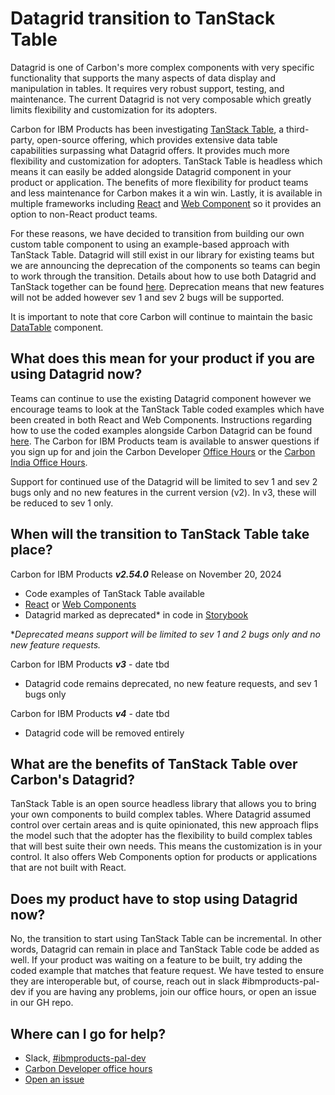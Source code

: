 # Datagrid transition to TanStack Table

Datagrid is one of Carbon's more complex components with very specific
functionality that supports the many aspects of data display and manipulation in
tables. It requires very robust support, testing, and maintenance. The current
Datagrid is not very composable which greatly limits flexibility and
customization for its adopters.

Carbon for IBM Products has been investigating
[TanStack Table](https://tanstack.com/table/latest), a third-party, open-source
offering, which provides extensive data table capabilities surpassing what
Datagrid offers. It provides much more flexibility and customization for
adopters. TanStack Table is headless which means it can easily be added
alongside Datagrid component in your product or application. The benefits of
more flexibility for product teams and less maintenance for Carbon makes it a
win win. Lastly, it is available in multiple frameworks including
[React](https://github.com/carbon-design-system/tanstack-carbon/tree/main/react#readme)
and
[Web Component](https://github.com/carbon-design-system/tanstack-carbon/tree/main/web-components#readme)
so it provides an option to non-React product teams.

For these reasons, we have decided to transition from building our own custom
table component to using an example-based approach with TanStack Table. Datagrid
will still exist in our library for existing teams but we are announcing the
deprecation of the components so teams can begin to work through the transition.
Details about how to use both Datagrid and TanStack together can be found
[here](https://github.com/carbon-design-system/tanstack-carbon/tree/main).
Deprecation means that new features will not be added however sev 1 and sev 2
bugs will be supported.

It is important to note that core Carbon will continue to maintain the basic
[DataTable](https://carbondesignsystem.com/components/data-table/usage)
component.

## What does this mean for your product if you are using Datagrid now?

Teams can continue to use the existing Datagrid component however we encourage
teams to look at the TanStack Table coded examples which have been created in
both React and Web Components. Instructions regarding how to use the coded
examples alongside Carbon Datagrid can be found
[here](https://github.com/carbon-design-system/tanstack-carbon/tree/main/react#readme).
The Carbon for IBM Products team is available to answer questions if you sign up
for and join the Carbon Developer
[Office Hours](https://teams.microsoft.com/l/meetup-join/19%3ameeting_ZTEzMzEzNTYtODU3NS00OTYyLTkxNDktNmZhMjJiOWEwYzYw%40thread.v2/0?context=%7B%22Tid%22%3A%22fcf67057-50c9-4ad4-98f3-ffca64add9e9%22%2C%22Oid%22%3A%2252bc8219-c7f0-48eb-98b5-3582f96e1fa8%22%7D)
or the [Carbon India Office Hours](https://w3.ibm.com/w3publisher/carbon-india).

Support for continued use of the Datagrid will be limited to sev 1 and sev 2
bugs only and no new features in the current version (v2). In v3, these will be
reduced to sev 1 only.

## When will the transition to TanStack Table take place?

Carbon for IBM Products **_v2.54.0_** Release on November 20, 2024

- Code examples of TanStack Table available
- [React](https://github.com/carbon-design-system/tanstack-carbon/blob/main/react/README.md)
  or
  [Web Components](https://github.com/carbon-design-system/tanstack-carbon/tree/main/web-components#readme)
- Datagrid marked as deprecated\* in code in
  [Storybook](https://ibm-products.carbondesignsystem.com/?globals=viewport%3Abasic&path=%2Fstory%2Foverview-welcome--overview)

\*_Deprecated means support will be limited to sev 1 and 2 bugs only and no new
feature requests._

Carbon for IBM Products **_v3_** - date tbd

- Datagrid code remains deprecated, no new feature requests, and sev 1 bugs only

Carbon for IBM Products **_v4_** - date tbd

- Datagrid code will be removed entirely

## What are the benefits of TanStack Table over Carbon's Datagrid?

TanStack Table is an open source headless library that allows you to bring your
own components to build complex tables. Where Datagrid assumed control over
certain areas and is quite opinionated, this new approach flips the model such
that the adopter has the flexibility to build complex tables that will best
suite their own needs. This means the customization is in your control. It also
offers Web Components option for products or applications that are not built
with React.

## Does my product have to stop using Datagrid now?

No, the transition to start using TanStack Table can be incremental. In other
words, Datagrid can remain in place and TanStack Table code be added as well. If
your product was waiting on a feature to be built, try adding the coded example
that matches that feature request. We have tested to ensure they are
interoperable but, of course, reach out in slack #ibmproducts-pal-dev if you are
having any problems, join our office hours, or open an issue in our GH repo.

## Where can I go for help?

- Slack,
  [#ibmproducts-pal-dev](https://ibm.monday.com/docs/7813966452?blockId=875b88f2-bdc8-4145-9fa9-eed010752d69)
- [Carbon Developer office hours](https://ibm.monday.com/docs/7813966452?blockId=c9476290-0cd9-409f-a53d-98f6e4328a94)
- [Open an issue](https://ibm.monday.com/docs/7813966452?blockId=6646eeea-812a-4c6b-9175-771dac1bfa5e)
